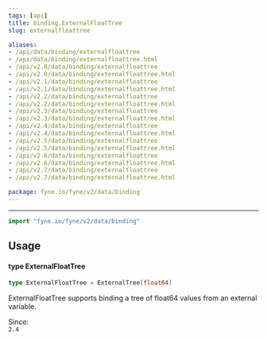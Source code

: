 ```yaml
---
tags: [api]
title: binding.ExternalFloatTree
slug: externalfloattree

aliases:
- /api/data/binding/externalfloattree
- /api/data/binding/externalfloattree.html
- /api/v2.0/data/binding/externalfloattree
- /api/v2.0/data/binding/externalfloattree.html
- /api/v2.1/data/binding/externalfloattree
- /api/v2.1/data/binding/externalfloattree.html
- /api/v2.2/data/binding/externalfloattree
- /api/v2.2/data/binding/externalfloattree.html
- /api/v2.3/data/binding/externalfloattree
- /api/v2.3/data/binding/externalfloattree.html
- /api/v2.4/data/binding/externalfloattree
- /api/v2.4/data/binding/externalfloattree.html
- /api/v2.5/data/binding/externalfloattree
- /api/v2.5/data/binding/externalfloattree.html
- /api/v2.6/data/binding/externalfloattree
- /api/v2.6/data/binding/externalfloattree.html
- /api/v2.7/data/binding/externalfloattree
- /api/v2.7/data/binding/externalfloattree.html

package: fyne.io/fyne/v2/data/binding
---
```



---
```go
import "fyne.io/fyne/v2/data/binding"
```

## Usage

#### type ExternalFloatTree

```go
type ExternalFloatTree = ExternalTree[float64]
```

ExternalFloatTree supports binding a tree of float64 values from an external variable.


<div class="since">Since: <code>
2.4</code></div>
